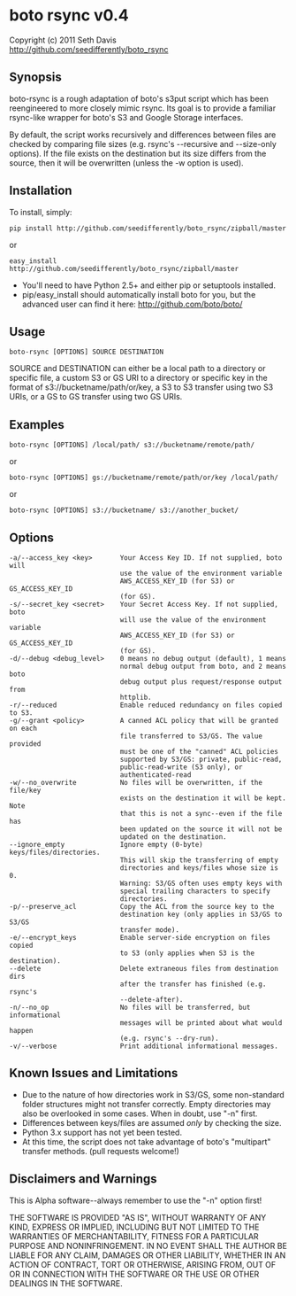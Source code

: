 # boto rsync v0.4 #

Copyright (c) 2011 Seth Davis    
http://github.com/seedifferently/boto_rsync

## Synopsis ##

boto-rsync is a rough adaptation of boto's s3put script which has been
reengineered to more closely mimic rsync. Its goal is to provide a familiar
rsync-like wrapper for boto's S3 and Google Storage interfaces.

By default, the script works recursively and differences between files are
checked by comparing file sizes (e.g. rsync's --recursive and --size-only
options). If the file exists on the destination but its size differs from
the source, then it will be overwritten (unless the -w option is used).

## Installation ##

To install, simply:

    pip install http://github.com/seedifferently/boto_rsync/zipball/master

or

    easy_install http://github.com/seedifferently/boto_rsync/zipball/master

 * You'll need to have Python 2.5+ and either pip or setuptools installed.
 * pip/easy_install should automatically install boto for you, but the advanced
user can find it here: http://github.com/boto/boto/

## Usage ##

    boto-rsync [OPTIONS] SOURCE DESTINATION

SOURCE and DESTINATION can either be a local path to a directory or specific
file, a custom S3 or GS URI to a directory or specific key in the format of
s3://bucketname/path/or/key, a S3 to S3 transfer using two S3 URIs, or
a GS to GS transfer using two GS URIs.

## Examples ##

    boto-rsync [OPTIONS] /local/path/ s3://bucketname/remote/path/

or

    boto-rsync [OPTIONS] gs://bucketname/remote/path/or/key /local/path/

or

    boto-rsync [OPTIONS] s3://bucketname/ s3://another_bucket/

## Options ##

    -a/--access_key <key>       Your Access Key ID. If not supplied, boto will
                                use the value of the environment variable
                                AWS_ACCESS_KEY_ID (for S3) or GS_ACCESS_KEY_ID
                                (for GS).
    -s/--secret_key <secret>    Your Secret Access Key. If not supplied, boto
                                will use the value of the environment variable
                                AWS_ACCESS_KEY_ID (for S3) or GS_ACCESS_KEY_ID
                                (for GS).
    -d/--debug <debug_level>    0 means no debug output (default), 1 means
                                normal debug output from boto, and 2 means boto
                                debug output plus request/response output from
                                httplib.
    -r/--reduced                Enable reduced redundancy on files copied to S3.
    -g/--grant <policy>         A canned ACL policy that will be granted on each
                                file transferred to S3/GS. The value provided
                                must be one of the "canned" ACL policies
                                supported by S3/GS: private, public-read,
                                public-read-write (S3 only), or
                                authenticated-read
    -w/--no_overwrite           No files will be overwritten, if the file/key
                                exists on the destination it will be kept. Note
                                that this is not a sync--even if the file has
                                been updated on the source it will not be
                                updated on the destination.
    --ignore_empty              Ignore empty (0-byte) keys/files/directories.
                                This will skip the transferring of empty
                                directories and keys/files whose size is 0.
                                Warning: S3/GS often uses empty keys with
                                special trailing characters to specify
                                directories.
    -p/--preserve_acl           Copy the ACL from the source key to the
                                destination key (only applies in S3/GS to S3/GS
                                transfer mode).
    -e/--encrypt_keys           Enable server-side encryption on files copied
                                to S3 (only applies when S3 is the destination).
    --delete                    Delete extraneous files from destination dirs
                                after the transfer has finished (e.g. rsync's
                                --delete-after).
    -n/--no_op                  No files will be transferred, but informational
                                messages will be printed about what would happen
                                (e.g. rsync's --dry-run).
    -v/--verbose                Print additional informational messages.

## Known Issues and Limitations ##

 * Due to the nature of how directories work in S3/GS, some non-standard folder
structures might not transfer correctly. Empty directories may also be
overlooked in some cases. When in doubt, use "-n" first.
 * Differences between keys/files are assumed _only_ by checking the size.
 * Python 3.x support has not yet been tested.
 * At this time, the script does not take advantage of boto's "multipart"
transfer methods. (pull requests welcome!)

## Disclaimers and Warnings ##

This is Alpha software--always remember to use the "-n" option first!

THE SOFTWARE IS PROVIDED "AS IS", WITHOUT WARRANTY OF ANY KIND, EXPRESS OR
IMPLIED, INCLUDING BUT NOT LIMITED TO THE WARRANTIES OF MERCHANTABILITY, FITNESS
FOR A PARTICULAR PURPOSE AND NONINFRINGEMENT. IN NO EVENT SHALL THE AUTHOR BE
LIABLE FOR ANY CLAIM, DAMAGES OR OTHER LIABILITY, WHETHER IN AN ACTION OF
CONTRACT, TORT OR OTHERWISE, ARISING FROM, OUT OF OR IN CONNECTION WITH THE
SOFTWARE OR THE USE OR OTHER DEALINGS IN THE SOFTWARE.
